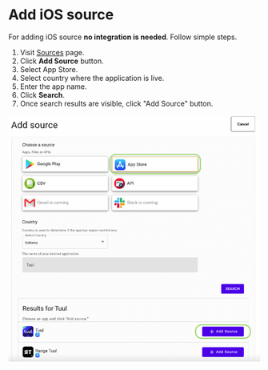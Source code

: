 # Add iOS source

For adding iOS source **no integration is needed**. Follow simple steps.

1. Visit [Sources](https://app.applysis.io/sources) page.
2. Click **Add Source** button.
3. Select App Store.
4. Select country where the application is live.
5. Enter the app name.
6. Click **Search**.
7. Once search results are visible, click "Add Source" button.

![](../assets/sources/add-ios-source.png)
